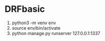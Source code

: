 # DRFbasic

1. python3 -m venv env
2. source env/bin/activate
3. python manage.py runserver 127.0.0.1:1337
